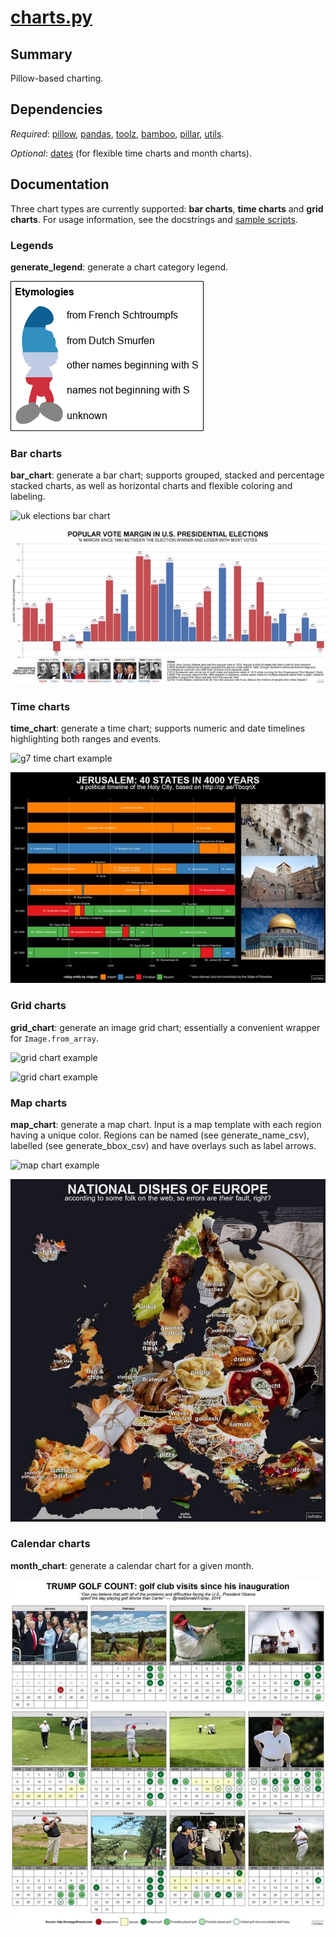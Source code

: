 # [charts.py](charts.py)

## Summary 
Pillow-based charting.
 
## Dependencies
*Required*: [pillow](http://pillow.readthedocs.io/en/4.2.x/index.html), [pandas](http://pandas.pydata.org/), [toolz](http://toolz.readthedocs.io/en/latest/index.html),  [bamboo](bamboo.md), [pillar](pillar.md), [utils](utils.md).

*Optional*: [dates](dates.md) (for flexible time charts and month charts).

## Documentation

Three chart types are currently supported: **bar charts**, **time charts** and **grid charts**. For usage information, see the docstrings and [sample scripts](dataviz/).

### Legends

**generate_legend**: generate a chart category legend.

![smurf etymology legend](images/chart_legend.png)

### Bar charts

**bar_chart**: generate a bar chart; supports grouped, stacked and percentage stacked charts, as well as horizontal charts and flexible coloring and labeling.

![uk elections bar chart](images/chart_elections.png)

![us elections bar chart](images/chart_uspopular.jpg)

### Time charts

**time_chart**: generate a time chart; supports numeric and date timelines highlighting both ranges and events.

![g7 time chart example](images/chart_g7.png)

![jerusalem time chart example](images/chart_jerusalem.jpg)

### Grid charts

**grid_chart**: generate an image grid chart; essentially a convenient wrapper for `Image.from_array`.

![grid chart example](images/chart_periodic.png)

![grid chart example](images/chart_markovtext.png)

### Map charts

**map_chart**: generate a map chart. Input is a map template with each region having a unique color. Regions can be named (see generate_name_csv), labelled (see generate_bbox_csv) and have overlays such as label arrows.

![map chart example](images/chart_femaleleaders.png)

![map chart example](images/chart_dishes.jpg)

### Calendar charts

**month_chart**: generate a calendar chart for a given month.

![jerusalem time chart example](images/chart_trump.jpg)
